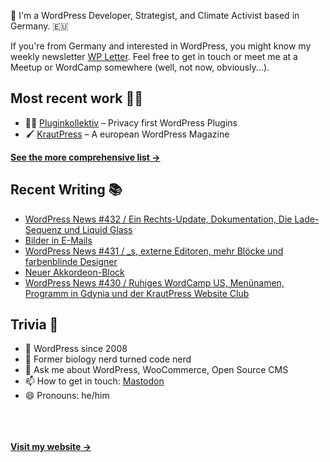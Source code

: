 👋 I'm a WordPress Developer, Strategist, and Climate Activist based in Germany. 🇪🇺

If you're from Germany and interested in WordPress, you might know my weekly newsletter [WP Letter](https://wpletter.de/). Feel free to get in touch or meet me at a Meetup or WordCamp somewhere (well, not now, obviously...).


## Most recent work 👷‍♂️

- 👨‍💻 [Pluginkollektiv](https://github.com/pluginkollektiv) – Privacy first WordPress Plugins
- 🖌️ [KrautPress](https://kraut.press) – A european WordPress Magazine

**[See the more comprehensive list &rarr;](https://simonkraft.com/what-i-do)**


## Recent Writing 📚

<!-- BLOG-POST-LIST:START -->
- [WordPress News #432 / Ein Rechts-Update, Dokumentation, Die Lade-Sequenz und Liquid Glass](https://feed.kraut.press/link/21991/17154809/trials-and-prayer)
- [Bilder in E-Mails](https://www.wppodcast.de/podcast/bilder-in-e-mails/)
- [WordPress News #431 / _s, externe Editoren, mehr Blöcke und farbenblinde Designer](https://feed.kraut.press/link/14399/17139493/431)
- [Neuer Akkordeon-Block](https://www.wppodcast.de/podcast/neuer-akkordeon-block/)
- [WordPress News #430 / Ruhiges WordCamp US, Menünamen, Programm in Gdynia und der KrautPress Website Club](https://feed.kraut.press/link/14399/17131024/430)
<!-- BLOG-POST-LIST:END -->


## Trivia 🤪

- 👴 WordPress since 2008
- 🌱 Former biology nerd turned code nerd
- 💬 Ask me about WordPress, WooCommerce, Open Source CMS
- 📫 How to get in touch: [Mastodon](https://dewp.space/@simon)
- 😄 Pronouns: he/him

<br/><br/><br/>
**[Visit my website &rarr;](https://simonkraft.com/hi)**